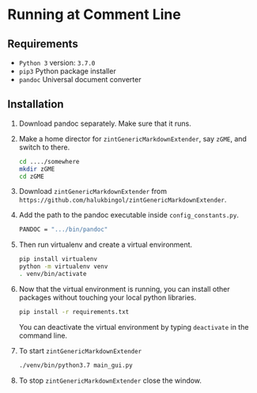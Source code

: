 # Running at Comment Line


## Requirements

- `Python 3` version: `3.7.0`
- `pip3` Python package installer
- `pandoc` Universal document converter

## Installation

1. Download pandoc separately. Make sure that it runs.

2. Make a home director for `zintGenericMarkdownExtender`, say `zGME`, 
and switch to there.

    ```bash
    cd ..../somewhere
    mkdir zGME
    cd zGME
    ```

3. Download `zintGenericMarkdownExtender` from `https://github.com/halukbingol/zintGenericMarkdownExtender`.

4. Add the path to the pandoc executable inside `config_constants.py`.

    ```bash
    PANDOC = ".../bin/pandoc"
    ```

5. Then run virtualenv and create a virtual environment.

    ```bash
    pip install virtualenv
    python -m virtualenv venv
    . venv/bin/activate
    ```

6. Now that the virtual environment is running, 
you can install other packages without touching your local python libraries.

    ```bash
    pip install -r requirements.txt
    ```
    You can deactivate the virtual environment by typing `deactivate` in the command line.
	
7. To start `zintGenericMarkdownExtender`
    ```bash
    ./venv/bin/python3.7 main_gui.py
    ```

8. To stop `zintGenericMarkdownExtender` close the window.


